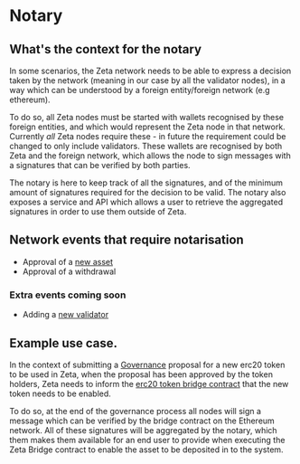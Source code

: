 # Notary

## What's the context for the notary

In some scenarios, the Zeta network needs to be able to express a decision taken by the network (meaning in our case by all the validator nodes), in a way which can be understood by a foreign entity/foreign network (e.g ethereum).

To do so, all Zeta nodes must be started with wallets recognised by these foreign entities, and which would represent the Zeta node in that network. Currently *all* Zeta nodes require these - in future the requirement could be changed to only include validators. These wallets are recognised by both Zeta and the foreign network, which allows the node to sign messages with a signatures that can be verified by both parties.

The notary is here to keep track of all the signatures, and of the minimum amount of signatures required for the decision to be valid.
The notary also exposes a service and API which allows a user to retrieve the aggregated signatures in order to use them outside of Zeta.

## Network events that require notarisation
- Approval of a [new asset](../assets/)
- Approval of a withdrawal

### Extra events coming soon
- Adding a [new validator](../validators/)

## Example use case.

In the context of submitting a [Governance](../governance/) proposal for a new erc20 token to be used in Zeta, when the proposal has been approved by the token holders, Zeta needs to inform the [erc20 token bridge contract](https://github.com/zetaprotocol/MultisigControl/tree/master/contracts) that the new token needs to be enabled.

To do so, at the end of the governance process all nodes will sign a message which can be verified by the bridge contract on the Ethereum network. All of these signatures will be aggregated by the notary, which them makes them available for an end user to provide when executing the Zeta Bridge contract to enable the asset to be deposited in to the system.
